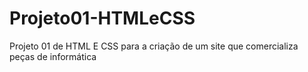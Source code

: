 # Projeto01-HTMLeCSS
Projeto 01 de HTML E CSS para a criação de um site que comercializa peças de informática
